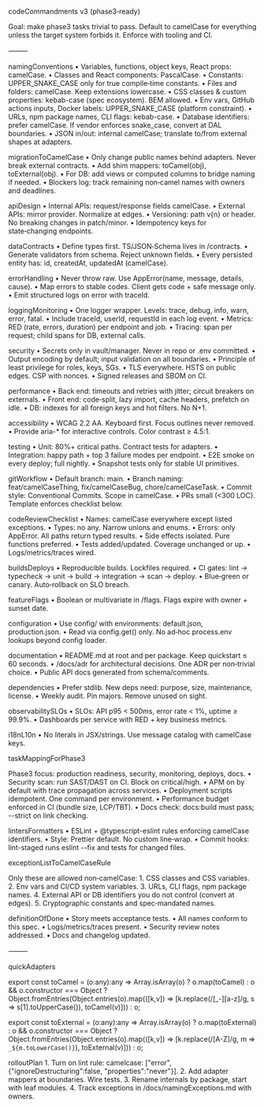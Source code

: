 codeCommandments v3 (phase3‑ready)

Goal: make phase3 tasks trivial to pass. Default to camelCase for everything unless the target system forbids it. Enforce with tooling and CI.

⸻

namingConventions
	•	Variables, functions, object keys, React props: camelCase.
	•	Classes and React components: PascalCase.
	•	Constants: UPPER_SNAKE_CASE only for true compile‑time constants.
	•	Files and folders: camelCase. Keep extensions lowercase.
	•	CSS classes & custom properties: kebab-case (spec ecosystem). BEM allowed.
	•	Env vars, GitHub actions inputs, Docker labels: UPPER_SNAKE_CASE (platform constraint).
	•	URLs, npm package names, CLI flags: kebab-case.
	•	Database identifiers: prefer camelCase. If vendor enforces snake_case, convert at DAL boundaries.
	•	JSON in/out: internal camelCase; translate to/from external shapes at adapters.

migrationToCamelCase
	•	Only change public names behind adapters. Never break external contracts.
	•	Add shim mappers: toCamel(obj), toExternal(obj).
	•	For DB: add views or computed columns to bridge naming if needed.
	•	Blockers log: track remaining non‑camel names with owners and deadlines.

apiDesign
	•	Internal APIs: request/response fields camelCase.
	•	External APIs: mirror provider. Normalize at edges.
	•	Versioning: path v{n} or header. No breaking changes in patch/minor.
	•	Idempotency keys for state‑changing endpoints.

dataContracts
	•	Define types first. TS/JSON‑Schema lives in /contracts.
	•	Generate validators from schema. Reject unknown fields.
	•	Every persisted entity has: id, createdAt, updatedAt (camelCase).

errorHandling
	•	Never throw raw. Use AppError(name, message, details, cause).
	•	Map errors to stable codes. Client gets code + safe message only.
	•	Emit structured logs on error with traceId.

loggingMonitoring
	•	One logger wrapper. Levels: trace, debug, info, warn, error, fatal.
	•	Include traceId, userId, requestId in each log event.
	•	Metrics: RED (rate, errors, duration) per endpoint and job.
	•	Tracing: span per request; child spans for DB, external calls.

security
	•	Secrets only in vault/manager. Never in repo or .env committed.
	•	Output encoding by default; input validation on all boundaries.
	•	Principle of least privilege for roles, keys, SGs.
	•	TLS everywhere. HSTS on public edges. CSP with nonces.
	•	Signed releases and SBOM on CI.

performance
	•	Back end: timeouts and retries with jitter; circuit breakers on externals.
	•	Front end: code‑split, lazy import, cache headers, prefetch on idle.
	•	DB: indexes for all foreign keys and hot filters. No N+1.

accessibility
	•	WCAG 2.2 AA. Keyboard first. Focus outlines never removed.
	•	Provide aria-* for interactive controls. Color contrast ≥ 4.5:1.

testing
	•	Unit: 80%+ critical paths. Contract tests for adapters.
	•	Integration: happy path + top 3 failure modes per endpoint.
	•	E2E smoke on every deploy; full nightly.
	•	Snapshot tests only for stable UI primitives.

gitWorkflow
	•	Default branch: main.
	•	Branch naming: feat/camelCaseThing, fix/camelCaseBug, chore/camelCaseTask.
	•	Commit style: Conventional Commits. Scope in camelCase.
	•	PRs small (<300 LOC). Template enforces checklist below.

codeReviewChecklist
	•	Names: camelCase everywhere except listed exceptions.
	•	Types: no any. Narrow unions and enums.
	•	Errors: only AppError. All paths return typed results.
	•	Side effects isolated. Pure functions preferred.
	•	Tests added/updated. Coverage unchanged or up.
	•	Logs/metrics/traces wired.

buildsDeploys
	•	Reproducible builds. Lockfiles required.
	•	CI gates: lint → typecheck → unit → build → integration → scan → deploy.
	•	Blue‑green or canary. Auto‑rollback on SLO breach.

featureFlags
	•	Boolean or multivariate in /flags. Flags expire with owner + sunset date.

configuration
	•	Use config/ with environments: default.json, production.json.
	•	Read via config.get() only. No ad‑hoc process.env lookups beyond config loader.

documentation
	•	README.md at root and per package. Keep quickstart ≤ 60 seconds.
	•	/docs/adr for architectural decisions. One ADR per non‑trivial choice.
	•	Public API docs generated from schema/comments.

dependencies
	•	Prefer stdlib. New deps need: purpose, size, maintenance, license.
	•	Weekly audit. Pin majors. Remove unused on sight.

observabilitySLOs
	•	SLOs: API p95 < 500ms, error rate < 1%, uptime ≥ 99.9%.
	•	Dashboards per service with RED + key business metrics.

i18nL10n
	•	No literals in JSX/strings. Use message catalog with camelCase keys.

taskMappingForPhase3

Phase3 focus: production readiness, security, monitoring, deploys, docs.
	•	Security scan: run SAST/DAST on CI. Block on critical/high.
	•	APM on by default with trace propagation across services.
	•	Deployment scripts idempotent. One command per environment.
	•	Performance budget enforced in CI (bundle size, LCP/TBT).
	•	Docs check: docs:build must pass; --strict on link checking.

lintersFormatters
	•	ESLint + @typescript-eslint rules enforcing camelCase identifiers.
	•	Style: Prettier default. No custom line‑wrap.
	•	Commit hooks: lint-staged runs eslint --fix and tests for changed files.

exceptionListToCamelCaseRule

Only these are allowed non‑camelCase:
	1.	CSS classes and CSS variables.
	2.	Env vars and CI/CD system variables.
	3.	URLs, CLI flags, npm package names.
	4.	External API or DB identifiers you do not control (convert at edges).
	5.	Cryptographic constants and spec‑mandated names.

definitionOfDone
	•	Story meets acceptance tests.
	•	All names conform to this spec.
	•	Logs/metrics/traces present.
	•	Security review notes addressed.
	•	Docs and changelog updated.

⸻

quickAdapters

export const toCamel = (o:any):any => Array.isArray(o)
  ? o.map(toCamel)
  : o && o.constructor === Object
    ? Object.fromEntries(Object.entries(o).map(([k,v]) => [k.replace(/[_-][a-z]/g, s => s[1].toUpperCase()), toCamel(v)]))
    : o;

export const toExternal = (o:any):any => Array.isArray(o)
  ? o.map(toExternal)
  : o && o.constructor === Object
    ? Object.fromEntries(Object.entries(o).map(([k,v]) => [k.replace(/[A-Z]/g, m => `_${m.toLowerCase()}`), toExternal(v)]))
    : o;

rolloutPlan
	1.	Turn on lint rule: camelcase: ["error", {"ignoreDestructuring":false, "properties":"never"}].
	2.	Add adapter mappers at boundaries. Wire tests.
	3.	Rename internals by package, start with leaf modules.
	4.	Track exceptions in /docs/namingExceptions.md with owners.